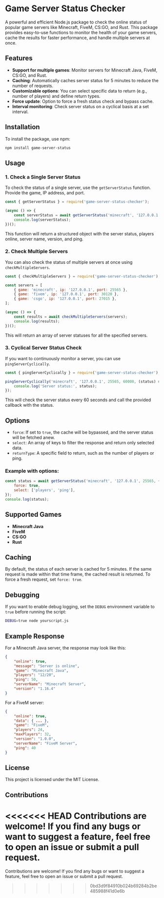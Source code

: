 
# Game Server Status Checker

A powerful and efficient Node.js package to check the online status of popular game servers like Minecraft, FiveM, CS:GO, and Rust. This package provides easy-to-use functions to monitor the health of your game servers, cache the results for faster performance, and handle multiple servers at once.

## Features

- **Support for multiple games**: Monitor servers for Minecraft Java, FiveM, CS:GO, and Rust.
- **Caching**: Automatically caches server status for 5 minutes to reduce the number of requests.
- **Customizable options**: You can select specific data to return (e.g., number of players) and define return types.
- **Force update**: Option to force a fresh status check and bypass cache.
- **Interval monitoring**: Check server status on a cyclical basis at a set interval.

## Installation

To install the package, use npm:

```bash
npm install game-server-status
```

## Usage

### 1. Check a Single Server Status

To check the status of a single server, use the `getServerStatus` function. Provide the game, IP address, and port.

```javascript
const { getServerStatus } = require('game-server-status-checker');

(async () => {
    const serverStatus = await getServerStatus('minecraft', '127.0.0.1', 25565);
    console.log(serverStatus);
})();
```

This function will return a structured object with the server status, players online, server name, version, and ping.

### 2. Check Multiple Servers

You can also check the status of multiple servers at once using `checkMultipleServers`.

```javascript
const { checkMultipleServers } = require('game-server-status-checker');

const servers = [
    { game: 'minecraft', ip: '127.0.0.1', port: 25565 },
    { game: 'fivem', ip: '127.0.0.1', port: 30120 },
    { game: 'csgo', ip: '127.0.0.1', port: 27015 },
];

(async () => {
    const results = await checkMultipleServers(servers);
    console.log(results);
})();
```

This will return an array of server statuses for all the specified servers.

### 3. Cyclical Server Status Check

If you want to continuously monitor a server, you can use `pingServerCyclically`.

```javascript
const { pingServerCyclically } = require('game-server-status-checker');

pingServerCyclically('minecraft', '127.0.0.1', 25565, 60000, (status) => {
    console.log('Server status:', status);
});
```

This will check the server status every 60 seconds and call the provided callback with the status.

## Options

- `force`: If set to `true`, the cache will be bypassed, and the server status will be fetched anew.
- `select`: An array of keys to filter the response and return only selected data.
- `returnType`: A specific field to return, such as the number of players or ping.

### Example with options:

```javascript
const status = await getServerStatus('minecraft', '127.0.0.1', 25565, {
    force: true, 
    select: ['players', 'ping'],
});
console.log(status);
```

## Supported Games

- **Minecraft Java**
- **FiveM**
- **CS:GO**
- **Rust**

## Caching

By default, the status of each server is cached for 5 minutes. If the same request is made within that time frame, the cached result is returned. To force a fresh request, set `force: true`.

## Debugging

If you want to enable debug logging, set the `DEBUG` environment variable to `true` before running the script:

```bash
DEBUG=true node yourscript.js
```

## Example Response

For a Minecraft Java server, the response may look like this:

```json
{
    "online": true,
    "message": "Server is online",
    "game": "Minecraft Java",
    "players": "12/20",
    "ping": 50,
    "serverName": "Minecraft Server",
    "version": "1.16.4"
}
```

For a FiveM server:

```json
{
    "online": true,
    "data": { ... },
    "game": "FiveM",
    "players": 24,
    "maxPlayers": 32,
    "version": "1.0.0",
    "serverName": "FiveM Server",
    "ping": 40
}
```

## License

This project is licensed under the MIT License.

## Contributions

<<<<<<< HEAD
Contributions are welcome! If you find any bugs or want to suggest a feature, feel free to open an issue or submit a pull request.
=======
Contributions are welcome! If you find any bugs or want to suggest a feature, feel free to open an issue or submit a pull request.
>>>>>>> 0bd3d9f84910b024b69284b2be485988f41d0e6b
